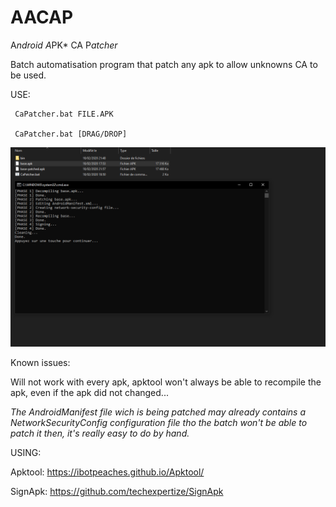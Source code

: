 # AACAP
A*ndroid A*PK* CA P*atcher*

Batch automatisation program that patch any apk to allow unknowns CA to be used.

USE: 
     
     CaPatcher.bat FILE.APK
  
     CaPatcher.bat [DRAG/DROP]
    
![Example](https://raw.githubusercontent.com/TheDoka/AACAP/master/example.png)

Known issues: 

Will not work with every apk, apktool won't always be able to recompile the apk, even if the apk did not changed...

*The AndroidManifest file wich is being patched may already contains a NetworkSecurityConfig configuration file tho the batch won't be able to patch it then, it's really easy to do by hand.*

USING: 

Apktool: https://ibotpeaches.github.io/Apktool/

SignApk: https://github.com/techexpertize/SignApk

